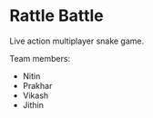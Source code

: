 # Rattle Battle

Live action multiplayer snake game.

Team members:

- Nitin
- Prakhar
- Vikash
- Jithin
